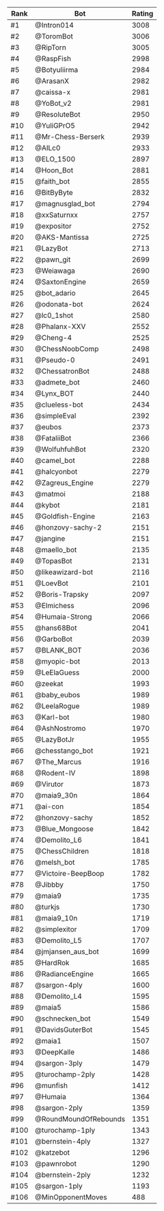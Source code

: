 Rank|Bot|Rating
---|---|---
#1|@Intron014|3008
#2|@ToromBot|3006
#3|@RipTorn|3005
#4|@RaspFish|2998
#5|@Botyuliirma|2984
#6|@ArasanX|2982
#7|@caissa-x|2981
#8|@YoBot_v2|2981
#9|@ResoluteBot|2950
#10|@YuliGPrO5|2942
#11|@Mr-Chess-Berserk|2939
#12|@AILc0|2933
#13|@ELO_1500|2897
#14|@Hoon_Bot|2881
#15|@faith_bot|2855
#16|@BitByByte|2832
#17|@magnusglad_bot|2794
#18|@xxSaturnxx|2757
#19|@expositor|2752
#20|@AKS-Mantissa|2725
#21|@LazyBot|2713
#22|@pawn_git|2699
#23|@Weiawaga|2690
#24|@SaxtonEngine|2659
#25|@bot_adario|2645
#26|@odonata-bot|2624
#27|@lc0_1shot|2580
#28|@Phalanx-XXV|2552
#29|@Cheng-4|2525
#30|@ChessNoobComp|2498
#31|@Pseudo-0|2491
#32|@ChessatronBot|2488
#33|@admete_bot|2460
#34|@Lynx_BOT|2440
#35|@clueless-bot|2434
#36|@simpleEval|2392
#37|@eubos|2373
#38|@FataliiBot|2366
#39|@WolfuhfuhBot|2320
#40|@camel_bot|2288
#41|@halcyonbot|2279
#42|@Zagreus_Engine|2279
#43|@matmoi|2188
#44|@kybot|2181
#45|@Goldfish-Engine|2163
#46|@honzovy-sachy-2|2151
#47|@jangine|2151
#48|@maello_bot|2135
#49|@TopasBot|2131
#50|@likeawizard-bot|2116
#51|@LoevBot|2101
#52|@Boris-Trapsky|2097
#53|@Elmichess|2096
#54|@Humaia-Strong|2066
#55|@hans68Bot|2041
#56|@GarboBot|2039
#57|@BLANK_BOT|2036
#58|@myopic-bot|2013
#59|@LeElaGuess|2000
#60|@zeekat|1993
#61|@baby_eubos|1989
#62|@LeelaRogue|1989
#63|@Karl-bot|1980
#64|@AshNostromo|1970
#65|@LazyBotJr|1955
#66|@chesstango_bot|1921
#67|@The_Marcus|1916
#68|@Rodent-IV|1898
#69|@Virutor|1873
#70|@maia9_30n|1864
#71|@ai-con|1854
#72|@honzovy-sachy|1852
#73|@Blue_Mongoose|1842
#74|@Demolito_L6|1841
#75|@ChessChildren|1818
#76|@melsh_bot|1785
#77|@Victoire-BeepBoop|1782
#78|@Jibbby|1750
#79|@maia9|1735
#80|@turkjs|1730
#81|@maia9_10n|1719
#82|@simplexitor|1709
#83|@Demolito_L5|1707
#84|@jmjansen_aus_bot|1699
#85|@HardRok|1685
#86|@RadianceEngine|1665
#87|@sargon-4ply|1600
#88|@Demolito_L4|1595
#89|@maia5|1586
#90|@schnecken_bot|1549
#91|@DavidsGuterBot|1545
#92|@maia1|1507
#93|@DeepKalle|1486
#94|@sargon-3ply|1479
#95|@turochamp-2ply|1428
#96|@munfish|1412
#97|@Humaia|1364
#98|@sargon-2ply|1359
#99|@RoundMoundOfRebounds|1351
#100|@turochamp-1ply|1343
#101|@bernstein-4ply|1327
#102|@katzebot|1296
#103|@pawnrobot|1290
#104|@bernstein-2ply|1232
#105|@sargon-1ply|1193
#106|@MinOpponentMoves|488
